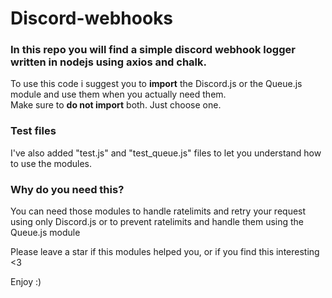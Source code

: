 # Discord-webhooks

### In this repo you will find a simple discord webhook logger written in nodejs using axios and chalk.

To use this code i suggest you to **import** the Discord.js or the Queue.js module and use them when you actually need them. <br>
Make sure to **do not import** both. Just choose one.

### Test files
I've also added "test.js" and "test_queue.js" files to let you understand how to use the modules. 

### Why do you need this?
You can need those modules to handle ratelimits and retry your request using only Discord.js or to prevent ratelimits and handle them using the Queue.js module

Please leave a star if this modules helped you, or if you find this interesting <3

Enjoy :)
